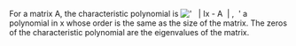 For a matrix A, the characteristic polynomial is
!['   | Ix - A  | ,  '](../dictionary/equation_images/258.1..png) a
polynomial in x whose order is the same as the size of the matrix. The
zeros of the characteristic polynomial are the eigenvalues of the
matrix.
